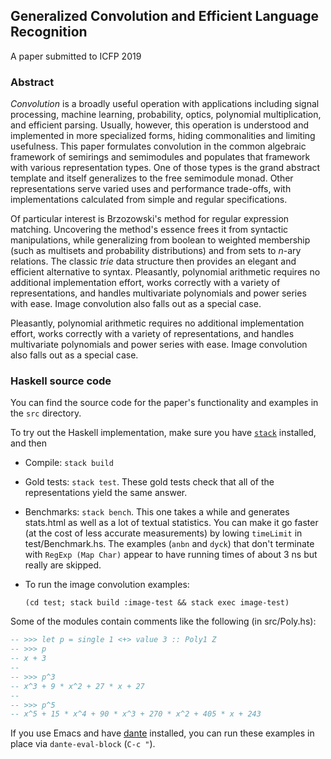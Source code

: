 ## Generalized Convolution and Efficient Language Recognition

A paper submitted to ICFP 2019


### Abstract

*Convolution* is a broadly useful operation with applications including signal processing, machine learning, probability, optics, polynomial multiplication, and efficient parsing. Usually, however, this operation is understood and implemented in more specialized forms, hiding commonalities and limiting usefulness. This paper formulates convolution in the common algebraic framework of semirings and semimodules and populates that framework with various representation types. One of those types is the grand abstract template and itself generalizes to the free semimodule monad. Other representations serve varied uses and performance trade-offs, with implementations calculated from simple and regular specifications.

Of particular interest is Brzozowski's method for regular expression matching. Uncovering the method's essence frees it from syntactic manipulations, while generalizing from boolean to weighted membership (such as multisets and probability distributions) and from sets to *n*-ary relations. The classic *trie* data structure then provides an elegant and efficient alternative to syntax. Pleasantly, polynomial arithmetic requires no additional implementation effort, works correctly with a variety of representations, and handles multivariate polynomials and power series with ease. Image convolution also falls out as a special case.

Pleasantly, polynomial arithmetic requires no additional implementation effort, works correctly with a variety of representations, and handles multivariate polynomials and power series with ease.
Image convolution also falls out as a special case.


### Haskell source code

You can find the source code for the paper's functionality and examples in the `src` directory.

To try out the Haskell implementation, make sure you have [`stack`](https://docs.haskellstack.org/en/stable/README/) installed, and then

*   Compile: `stack build`
*   Gold tests: `stack test`.
    These gold tests check that all of the representations yield the same answer.
*   Benchmarks: `stack bench`.
    This one takes a while and generates stats.html as well as a lot of textual statistics.
    You can make it go faster (at the cost of less accurate measurements) by lowing `timeLimit` in test/Benchmark.hs.
    The examples (`anbn` and `dyck`) that don't terminate with `RegExp (Map Char)` appear to have running times of about 3 ns but really are skipped.
*   To run the image convolution examples:

        (cd test; stack build :image-test && stack exec image-test)


Some of the modules contain comments like the following (in src/Poly.hs):

``` haskell
-- >>> let p = single 1 <+> value 3 :: Poly1 Z
-- >>> p
-- x + 3
-- 
-- >>> p^3
-- x^3 + 9 * x^2 + 27 * x + 27
-- 
-- >>> p^5
-- x^5 + 15 * x^4 + 90 * x^3 + 270 * x^2 + 405 * x + 243
```

If you use Emacs and have [dante](https://github.com/jyp/dante) installed, you can run these examples in place via `dante-eval-block` (`C-c "`).


